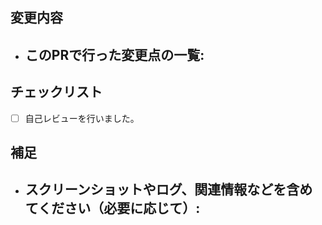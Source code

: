 ## 変更内容
- このPRで行った変更点の一覧:
  - 


## チェックリスト
- [ ] 自己レビューを行いました。

## 補足
- **スクリーンショットやログ、関連情報などを含めてください（必要に応じて）:**
  -
